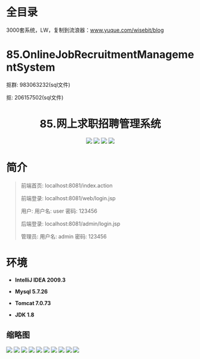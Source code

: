 # 全目录

3000套系统，LW，复制到流浪器：www.yuque.com/wisebit/blog

# 85.OnlineJobRecruitmentManagementSystem

<p>抠群: 983063232(sql文件)</p>
<p>抠: 206157502(sql文件)</p>

<p><h1 align="center">85.网上求职招聘管理系统</h1></p>




<p align="center">
	<img src="https://img.shields.io/badge/jdk-1.8-orange.svg"/>
    <img src="https://img.shields.io/badge/srping-1.8-lightgrey.svg"/>
    <img src="https://img.shields.io/badge/springmvc-3.x-blue.svg"/>
    <img src="https://img.shields.io/badge/mybatis-3.x-blue.svg"/>
</p>

# 简介
>
> 
>
> 前端首页: localhost:8081/index.action
>
> 前端登录: localhost:8081/web/login.jsp
>
> 用户: 用户名: user  密码: 123456
>
> 后端登录: localhost:8081/admin/login.jsp
>
> 管理员: 用户名: admin 密码: 123456



# 环境

- <b>IntelliJ IDEA 2009.3</b>

- <b>Mysql 5.7.26</b>

- <b>Tomcat 7.0.73</b>

- <b>JDK 1.8</b>


## 缩略图

![](https://bitwise.oss-cn-heyuan.aliyuncs.com/2024/9/10/e01daf40-9d09-4e25-8172-c38d4d08ea9f.png)
![](https://bitwise.oss-cn-heyuan.aliyuncs.com/2024/9/10/39eb32ed-a60b-4344-8956-adf92f44672e.png)
![](https://bitwise.oss-cn-heyuan.aliyuncs.com/2024/9/10/61f5da52-4713-4dab-8ebe-0df151a588e1.png)
![](https://bitwise.oss-cn-heyuan.aliyuncs.com/2024/9/10/c59a8d39-cb19-48c3-bbcc-a72ab401a776.png)
![](https://bitwise.oss-cn-heyuan.aliyuncs.com/2024/9/10/0e0fc734-aa99-42ab-ad62-88c88f26f548.png)
![](https://bitwise.oss-cn-heyuan.aliyuncs.com/2024/9/10/27c15b01-bd81-4e71-8e61-2c2f9332d0e8.png)
![](https://bitwise.oss-cn-heyuan.aliyuncs.com/2024/9/10/3e7e2f52-a775-401d-804b-2468f8cf81c9.png)
![](https://bitwise.oss-cn-heyuan.aliyuncs.com/2024/9/10/7c8be67e-4b48-4e79-97df-328a17bb5516.png)
![](https://bitwise.oss-cn-heyuan.aliyuncs.com/2024/9/10/31c07c37-46d0-4482-97bd-16d978f45ddb.png)
![](https://bitwise.oss-cn-heyuan.aliyuncs.com/2024/9/10/f25cdb9b-29de-45a6-ad1c-026deb425fe3.png)





